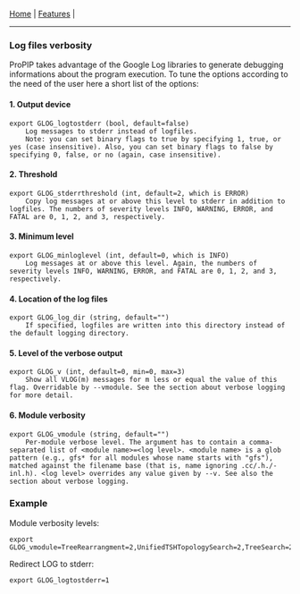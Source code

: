 [Home](../ProPIP-Progressive-Multiple-Sequence-Alignment-with-Poisson-Indel-Process.md) | [Features](Index.md) |

---

### Log files verbosity

ProPIP takes advantage of the Google Log libraries to generate debugging informations about the program execution. To tune the options according to the need of the user here a short list of the options:

#### 1. Output device

    export GLOG_logtostderr (bool, default=false)
        Log messages to stderr instead of logfiles.
        Note: you can set binary flags to true by specifying 1, true, or yes (case insensitive). Also, you can set binary flags to false by specifying 0, false, or no (again, case insensitive).

#### 2. Threshold

    export GLOG_stderrthreshold (int, default=2, which is ERROR)
        Copy log messages at or above this level to stderr in addition to logfiles. The numbers of severity levels INFO, WARNING, ERROR, and FATAL are 0, 1, 2, and 3, respectively.

#### 3. Minimum level

    export GLOG_minloglevel (int, default=0, which is INFO)
        Log messages at or above this level. Again, the numbers of severity levels INFO, WARNING, ERROR, and FATAL are 0, 1, 2, and 3, respectively.

#### 4. Location of the log files

    export GLOG_log_dir (string, default="")
        If specified, logfiles are written into this directory instead of the default logging directory.

#### 5. Level of the verbose output

    export GLOG_v (int, default=0, min=0, max=3)
        Show all VLOG(m) messages for m less or equal the value of this flag. Overridable by --vmodule. See the section about verbose logging for more detail.

#### 6. Module verbosity

    export GLOG_vmodule (string, default="")
        Per-module verbose level. The argument has to contain a comma-separated list of <module name>=<log level>. <module name> is a glob pattern (e.g., gfs* for all modules whose name starts with "gfs"), matched against the filename base (that is, name ignoring .cc/.h./-inl.h). <log level> overrides any value given by --v. See also the section about verbose logging.



### Example

Module verbosity levels:

    export GLOG_vmodule=TreeRearrangment=2,UnifiedTSHTopologySearch=2,TreeSearch=2

Redirect LOG to stderr:
    
    export GLOG_logtostderr=1
